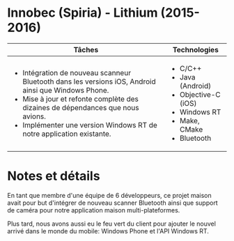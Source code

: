# Innobec (Spiria) - Lithium (2015-2016)

| Tâches | Technologies |
|--------|--------------|
| <ul><li>Intégration de nouveau scanneur Bluetooth dans les versions iOS, Android ainsi que Windows Phone.</li><li>Mise à jour et refonte complète des dizaines de dépendances que nous avions.</li><li>Implémenter une version Windows RT de notre application existante.</li></ul> | <ul><li>C/C++</li><li>Java (Android)</li><li>Objective-C (iOS)</li><li>Windows RT</li><li>Make, CMake</li><li>Bluetooth</li></ul> |

# Notes et détails

En tant que membre d'une équipe de 6 développeurs, ce projet maison avait pour but d'intégrer de nouveau scanner Bluetooth ainsi que support de caméra pour notre application maison multi-plateformes.

Plus tard, nous avons aussi eu le feu vert du client pour ajouter le nouvel arrivé dans le monde du mobile: Windows Phone et l'API Windows RT.

